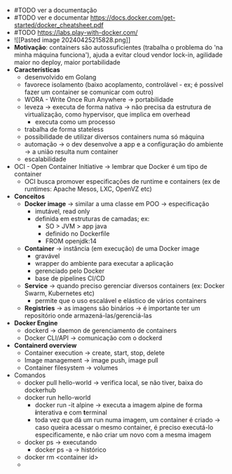 * #TODO ver a documentação
* #TODO ver e documentar https://docs.docker.com/get-started/docker_cheatsheet.pdf
* #TODO https://labs.play-with-docker.com/
* ![[Pasted image 20240425215828.png]]
* **Motivação**: containers são autossuficientes (trabalha o problema do 'na minha máquina funciona'), ajuda a evitar cloud vendor lock-in, agilidade maior no deploy, maior portabilidade
* **Características**
	* desenvolvido em Golang
	* favorece isolamento (baixo acoplamento, controlável - ex; é possível fazer um container se comunicar com outro)
	* WORA - Write Once Run Anywhere -> portabilidade
	* leveza -> executa de forma nativa -> não precisa da estrutura de virtualização, como hypervisor, que implica em overhead
		* executa como um processo
	* trabalha de forma stateless
	* possibilidade de utilizar diversos containers numa só máquina
	* automação -> o dev desenvolve a app e a configuração do ambiente -> a união resulta num container
	* escalabilidade
* OCI - Open Container Initiative -> lembrar que Docker é um tipo de container
	* OCI busca promover especificações de runtime e containers (ex de runtimes: Apache Mesos, LXC, OpenVZ etc)
* **Conceitos**
	* **Docker image** -> similar a uma classe em POO -> especificação
		* imutável, read only
		* definida em estruturas de camadas; ex:
			* SO > JVM > app java
			* definido no Dockerfile
			* FROM openjdk:14
	* **Container** -> instância (em execução) de uma Docker image
		* gravável
		* wrapper do ambiente para executar a aplicação
		* gerenciado pelo Docker
		* base de pipelines CI/CD
	* **Service** -> quando preciso gerenciar diversos containers (ex: Docker Swarm, Kubernetes etc)
		* permite que o uso escalável e elástico de vários containers
	* **Registries** -> as imagens são binários -> é importante ter um repositório onde armazená-las/gerenciá-las
* **Docker Engine**
	* dockerd -> daemon de gerenciamento de containers
	* Docker CLI/API -> comunicação com o dockerd
* **Containerd overview**
	* Container execution -> create, start, stop, delete
	* Image management -> image push, image pull
	* Container filesystem -> volumes
* Comandos
	* docker pull hello-world -> verifica local, se não tiver, baixa do dockerhub
	* docker run hello-world
		* docker run -it alpine -> executa a imagem alpine de forma **i**nterativa e com **t**erminal
		* toda vez que dá um run numa imagem, um container é criado -> caso queira acessar o mesmo container, é preciso executá-lo especificamente, e não criar um novo com a mesma imagem
	* docker ps -> executando
		* docker ps -a -> histórico
	* docker rm \<container id\>
	* 